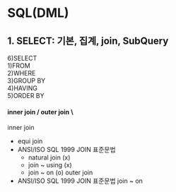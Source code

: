 # SQL(DML)
## 1. SELECT: 기본, 집계, join, SubQuery

 6)SELECT \
 1)FROM \
 2)WHERE \
 3)GROUP BY \
 4)HAVING \
 5)ORDER BY 

#### inner join / outer join \
inner join
 + equi join
 + ANSI/ISO SQL 1999 JOIN 표준문법
    - natural join (x)
    - join ~ using (x)
    - join ~ on (o)
outer join
 + ANSI/ISO SQL 1999 JOIN 표준문법
   join ~ on

